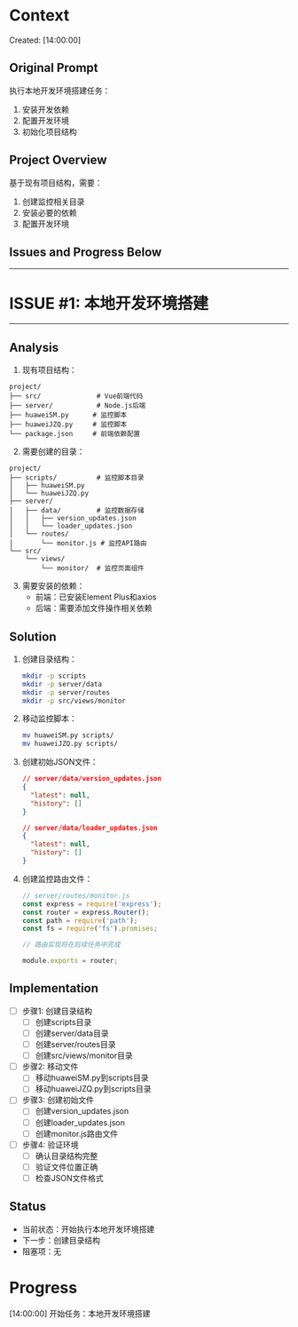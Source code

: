 # Context
Created: [14:00:00]

## Original Prompt
执行本地开发环境搭建任务：
1. 安装开发依赖
2. 配置开发环境
3. 初始化项目结构

## Project Overview
基于现有项目结构，需要：
1. 创建监控相关目录
2. 安装必要的依赖
3. 配置开发环境

## Issues and Progress Below
-----------------------------------
# ISSUE #1: 本地开发环境搭建
-----------------------------------

## Analysis
1. 现有项目结构：
```
project/
├── src/              # Vue前端代码
├── server/           # Node.js后端
├── huaweiSM.py      # 监控脚本
├── huaweiJZQ.py     # 监控脚本
└── package.json     # 前端依赖配置
```

2. 需要创建的目录：
```
project/
├── scripts/          # 监控脚本目录
│   ├── huaweiSM.py
│   └── huaweiJZQ.py
├── server/
│   ├── data/         # 监控数据存储
│   │   ├── version_updates.json
│   │   └── loader_updates.json
│   └── routes/
│       └── monitor.js # 监控API路由
└── src/
    └── views/
        └── monitor/  # 监控页面组件
```

3. 需要安装的依赖：
   - 前端：已安装Element Plus和axios
   - 后端：需要添加文件操作相关依赖

## Solution
1. 创建目录结构：
   ```bash
   mkdir -p scripts
   mkdir -p server/data
   mkdir -p server/routes
   mkdir -p src/views/monitor
   ```

2. 移动监控脚本：
   ```bash
   mv huaweiSM.py scripts/
   mv huaweiJZQ.py scripts/
   ```

3. 创建初始JSON文件：
   ```json
   // server/data/version_updates.json
   {
     "latest": null,
     "history": []
   }
   
   // server/data/loader_updates.json
   {
     "latest": null,
     "history": []
   }
   ```

4. 创建监控路由文件：
   ```javascript
   // server/routes/monitor.js
   const express = require('express');
   const router = express.Router();
   const path = require('path');
   const fs = require('fs').promises;

   // 路由实现将在后续任务中完成
   
   module.exports = router;
   ```

## Implementation
- [ ] 步骤1: 创建目录结构
  - [ ] 创建scripts目录
  - [ ] 创建server/data目录
  - [ ] 创建server/routes目录
  - [ ] 创建src/views/monitor目录

- [ ] 步骤2: 移动文件
  - [ ] 移动huaweiSM.py到scripts目录
  - [ ] 移动huaweiJZQ.py到scripts目录

- [ ] 步骤3: 创建初始文件
  - [ ] 创建version_updates.json
  - [ ] 创建loader_updates.json
  - [ ] 创建monitor.js路由文件

- [ ] 步骤4: 验证环境
  - [ ] 确认目录结构完整
  - [ ] 验证文件位置正确
  - [ ] 检查JSON文件格式

## Status
- 当前状态：开始执行本地开发环境搭建
- 下一步：创建目录结构
- 阻塞项：无

# Progress
[14:00:00] 开始任务：本地开发环境搭建 